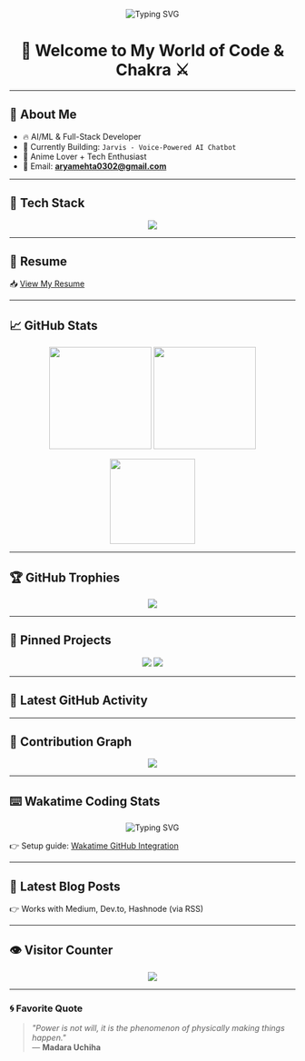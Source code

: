 <!-- Typing effect -->
<p align="center">
  <img src="https://readme-typing-svg.demolab.com?font=Fira+Code&size=24&pause=1000&color=F75C7E&center=true&vCenter=true&multiline=true&width=700&height=100&lines=Hi+%F0%9F%91%8B+I'm+Arya+Mehta;Anime+Coder+%7C+AI%2FML+Dev+%7C+Java+%7C+Python+%7C+Node.js;Built+Jarvis+AI+Chatbot+%7C+Madara+Fan;Always+Building+Something+Cool+⚡" alt="Typing SVG" />
</p>

<h1 align="center">🌌 Welcome to My World of Code & Chakra ⚔️</h1>

---

## 👤 About Me
- 🔥 AI/ML & Full-Stack Developer  
- 🤖 Currently Building: `Jarvis - Voice-Powered AI Chatbot`  
- 🎨 Anime Lover + Tech Enthusiast  
- 💌 Email: **aryamehta0302@gmail.com**

---

## 🧠 Tech Stack
<p align="center">
  <img src="https://skillicons.dev/icons?i=c,cpp,cs,python,java,nodejs,js,react,r,html,css,mongodb,mysql,git,github,docker,linux,express&theme=dark" />
</p>

---

## 📄 Resume
📥 [View My Resume](https://raw.githubusercontent.com/aryamehta0302/aryamehta0302/main/resume.pdf)

---

## 📈 GitHub Stats
<p align="center">
  <img src="https://github-readme-stats.vercel.app/api?username=aryamehta0302&show_icons=true&theme=tokyonight&rank_icon=github" height="180"/>
  <img src="https://streak-stats.demolab.com?user=aryamehta0302&theme=tokyonight&border_radius=5" height="180"/>
</p>

<p align="center">
  <img src="https://github-readme-stats.vercel.app/api/top-langs/?username=aryamehta0302&layout=compact&theme=tokyonight&langs_count=8" height="150"/>
</p>

---

## 🏆 GitHub Trophies
<p align="center">
  <img src="https://github-profile-trophy.vercel.app/?username=aryamehta0302&theme=tokyonight&no-frame=true&margin-w=5&margin-h=5" />
</p>

---

## 📌 Pinned Projects
<p align="center">
  <img src="https://github-readme-stats.vercel.app/api/pin/?username=aryamehta0302&repo=Weather-Predictor&theme=tokyonight" />
  <img src="https://github-readme-stats.vercel.app/api/pin/?username=aryamehta0302&repo=Jarvis-AI-Chatbot&theme=tokyonight" />
</p>

---

## 📝 Latest GitHub Activity
<!--START_SECTION:activity-->
<!--END_SECTION:activity-->

---

## 📡 Contribution Graph
<p align="center">
  <img src="https://github-readme-activity-graph.vercel.app/graph?username=aryamehta0302&theme=tokyo-night" />
</p>

---

## ⌨️ Wakatime Coding Stats
<p align="center">
  <img src="https://readme-typing-svg.demolab.com?font=Fira+Code&size=24&duration=3000&pause=1000&color=F75C7E&center=true&vCenter=true&multiline=true&width=700&height=120&lines=Hi+%F0%9F%91%8B+I'm+Arya+Mehta;Anime+Coder+%7C+AI%2FML+Dev+%7C+Java+%7C+Python+%7C+Node.js;Built+Jarvis+AI+Chatbot+%7C+Madara+Fan;Always+Building+Something+Cool+⚡" alt="Typing SVG" />
</p>


👉 Setup guide: [Wakatime GitHub Integration](https://github.com/anuraghazra/github-readme-stats#install-wakatime)

---

## 📰 Latest Blog Posts
<!-- BLOG-POST-LIST:START -->
<!-- BLOG-POST-LIST:END -->

👉 Works with Medium, Dev.to, Hashnode (via RSS)

---

## 👁️ Visitor Counter
<p align="center">
  <img src="https://komarev.com/ghpvc/?username=aryamehta0302&label=Profile%20Views&color=ff69b4&style=for-the-badge" />
</p>

---

### 🌀 Favorite Quote
> _"Power is not will, it is the phenomenon of physically making things happen."_  
> — **Madara Uchiha**
